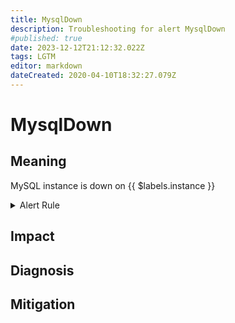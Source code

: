 ```yaml
---
title: MysqlDown
description: Troubleshooting for alert MysqlDown
#published: true
date: 2023-12-12T21:12:32.022Z
tags: LGTM
editor: markdown
dateCreated: 2020-04-10T18:32:27.079Z
---
```


# MysqlDown

## Meaning
[//]: # "Short paragraph that explains what the alert means"
MySQL instance is down on {{ $labels.instance }}

<details>
  <summary>Alert Rule</summary>

  ```yaml
alert: MysqlDown
expr: mysql_up == 0
for: 0m
labels:
    severity: critical
annotations:
    summary: MySQL down (instance {{ $labels.instance }})
    description: |-
        MySQL instance is down on {{ $labels.instance }}
          VALUE = {{ $value }}
          LABELS = {{ $labels }}
    runbook: https://github.com/srerun/prometheus-alerts/content/runbooks/MysqlDown

  ```
</details>


## Impact
[//]: # "What could / will happen if the alert is not addressed"



## Diagnosis
[//]: # "Steps to take to identify the cause of the problem"



## Mitigation
[//]: # "The steps necessary to resolve the alert"
